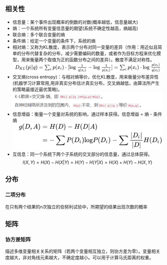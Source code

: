 ## 相关性
- 信息量：某个事件出现概率的倒数的对数(概率越低，信息量越大)
- 熵：一个系统所有变量信息量的期望(系统不确定性越高，熵越高)
- 联合熵：多个联合变量的熵
- 条件熵：给定一个变量的条件下，系统的熵
- 相对熵：又称为KL散度，表示两个分布对同一变量的差异（作用：用近似且简单的分布代替复杂的分布，减少需要编码的数量，或者作为目标方程来优化模型，用来衡量两个取值为正的函数分布之间的差异）。散度不满足对称性。
![image info](../docs/img/relative_entropy.PNG)
- 交叉熵(cross entropy)：与相对熵等价，优化KL散度，用来衡量分布差异性(机器学习计算常用,用非真实分布估计真实分布，交叉熵越低，由算法所产生的策略最接近最优策略)。
![image info](../docs/img/cross_entropy.PNG)
- 信息增益：衡量一个变量对系统的影响，通过样本获得。信息增益 = 熵 - 条件熵
![image info](../docs/img/information_gain.PNG)
- 互信息：同一个系统下两个子系统的交叉部分的信息量，通过总体获得。
$$ I(X,Y)=H(X)-H(X|Y) = H(Y)-H(Y|X) = H(X) + H(Y) -H(X,Y) $$

## 分布
### 二项分布
在只有两个结果的n次独立的伯努利试验中，所期望的结果出现次数的概率

## 矩阵
### 协方差矩阵
描述多维变量相关关系的矩阵（若两个变量相互独立，则协方差为零）。变量相关度越大，非对角线元素越大，不确定度越小。可以用于计算马氏距离的权重。